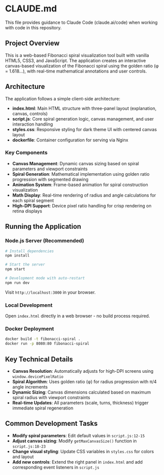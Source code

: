 # CLAUDE.md

This file provides guidance to Claude Code (claude.ai/code) when working with code in this repository.

## Project Overview

This is a web-based Fibonacci spiral visualization tool built with vanilla HTML5, CSS3, and JavaScript. The application creates an interactive canvas-based visualization of the Fibonacci spiral using the golden ratio (φ = 1.618...), with real-time mathematical annotations and user controls.

## Architecture

The application follows a simple client-side architecture:

- **index.html**: Main HTML structure with three-panel layout (explanation, canvas, controls)
- **script.js**: Core spiral generation logic, canvas management, and user interaction handling
- **styles.css**: Responsive styling for dark theme UI with centered canvas layout
- **dockerfile**: Container configuration for serving via Nginx

### Key Components

- **Canvas Management**: Dynamic canvas sizing based on spiral parameters and viewport constraints
- **Spiral Generation**: Mathematical implementation using golden ratio progression with segmented drawing
- **Animation System**: Frame-based animation for spiral construction visualization
- **Math Display**: Real-time rendering of radius and angle calculations for each spiral segment
- **High-DPI Support**: Device pixel ratio handling for crisp rendering on retina displays

## Running the Application

### Node.js Server (Recommended)
```bash
# Install dependencies
npm install

# Start the server
npm start

# Development mode with auto-restart
npm run dev
```
Visit `http://localhost:3000` in your browser.

### Local Development
Open `index.html` directly in a web browser - no build process required.

### Docker Deployment
```bash
docker build -t fibonacci-spiral .
docker run -p 8080:80 fibonacci-spiral
```

## Key Technical Details

- **Canvas Resolution**: Automatically adjusts for high-DPI screens using `window.devicePixelRatio`
- **Spiral Algorithm**: Uses golden ratio (φ) for radius progression with π/4 angle increments
- **Dynamic Sizing**: Canvas dimensions calculated based on maximum spiral radius with viewport constraints
- **Real-time Updates**: All parameters (scale, turns, thickness) trigger immediate spiral regeneration

## Common Development Tasks

- **Modify spiral parameters**: Edit default values in `script.js:12-15`
- **Adjust canvas sizing**: Modify `getMaxCanvasSize()` function in `script.js:18-23`
- **Change visual styling**: Update CSS variables in `styles.css` for colors and layout
- **Add new controls**: Extend the right panel in `index.html` and add corresponding event listeners in `script.js`